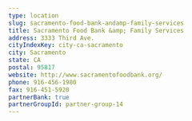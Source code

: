 ```yaml
---
type: location
slug: sacramento-food-bank-andamp-family-services
title: Sacramento Food Bank &amp; Family Services
address: 3333 Third Ave.
cityIndexKey: city-ca-sacramento
city: Sacramento
state: CA
postal: 95817
website: http://www.sacramentofoodbank.org/
phone: 916-456-1980
fax: 916-451-5920
partnerBank: true
partnerGroupId: partner-group-14
---
```

